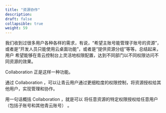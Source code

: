 ```yaml
---
title: "资源协作"
description: 
draft: false
collapsible: true
weight: 59
---
```


我们收到过很多用户各种各样的需求，有说，“希望主账号能管理子账号的资源”， 或者是“开发人员只能使用云桌面功能”，或者是“提供资源分组”等等。总结起来，用户 希望能够在青云控制台上灵活地权限配置，达到不同部门以不同权限访问不同资源的效果。

Collaboration 正是这样一种功能。

通过 Collaboration ，可以让青云用户通过更细粒度的权限控制，将资源授权给其他用户，实现管理和协作。

用一句话概括 Collaboration ，就是可以 将任意资源的特定权限授权给任意用户（包括子账号和其他青云账号） 。
